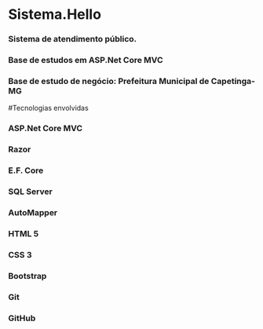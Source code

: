# Sistema.Hello
### Sistema de atendimento público.
### Base de estudos em ASP.Net Core MVC
### Base de estudo de negócio: Prefeitura Municipal de Capetinga-MG

#Tecnologias envolvidas
### ASP.Net Core MVC
### Razor
### E.F. Core
### SQL Server
### AutoMapper
### HTML 5
### CSS 3
### Bootstrap
### Git
### GitHub
